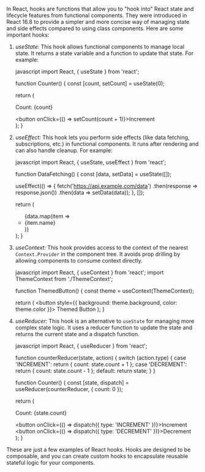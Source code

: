 In React, hooks are functions that allow you to "hook into" React state and lifecycle features from functional components. They were introduced in React 16.8 to provide a simpler and more concise way of managing state and side effects compared to using class components. Here are some important hooks:

1. *useState:* This hook allows functional components to manage local state. It returns a state variable and a function to update that state. For example:
   
   javascript
   import React, { useState } from 'react';

   function Counter() {
     const [count, setCount] = useState(0);

     return (
       <div>
         <p>Count: {count}</p>
         <button onClick={() => setCount(count + 1)}>Increment</button>
       </div>
     );
   }
   

2. *useEffect:* This hook lets you perform side effects (like data fetching, subscriptions, etc.) in functional components. It runs after rendering and can also handle cleanup. For example:
   
   javascript
   import React, { useState, useEffect } from 'react';

   function DataFetching() {
     const [data, setData] = useState([]);

     useEffect(() => {
       fetch('https://api.example.com/data')
         .then(response => response.json())
         .then(data => setData(data));
     }, []);

     return (
       <ul>
         {data.map(item => <li key={item.id}>{item.name}</li>)}
       </ul>
     );
   }
   

3. *useContext:* This hook provides access to the context of the nearest `Context.Provider` in the component tree. It avoids prop drilling by allowing components to consume context directly.
   
   javascript
   import React, { useContext } from 'react';
   import ThemeContext from './ThemeContext';

   function ThemedButton() {
     const theme = useContext(ThemeContext);

     return (
       <button style={{ background: theme.background, color: theme.color }}>
         Themed Button
       </button>
     );
   }
   

4. *useReducer:* This hook is an alternative to `useState` for managing more complex state logic. It uses a reducer function to update the state and returns the current state and a dispatch function.
   
   javascript
   import React, { useReducer } from 'react';

   function counterReducer(state, action) {
     switch (action.type) {
       case 'INCREMENT':
         return { count: state.count + 1 };
       case 'DECREMENT':
         return { count: state.count - 1 };
       default:
         return state;
     }
   }

   function Counter() {
     const [state, dispatch] = useReducer(counterReducer, { count: 0 });

     return (
       <div>
         <p>Count: {state.count}</p>
         <button onClick={() => dispatch({ type: 'INCREMENT' })}>Increment</button>
         <button onClick={() => dispatch({ type: 'DECREMENT' })}>Decrement</button>
       </div>
     );
   }
   

These are just a few examples of React hooks. Hooks are designed to be composable, and you can create custom hooks to encapsulate reusable stateful logic for your components.